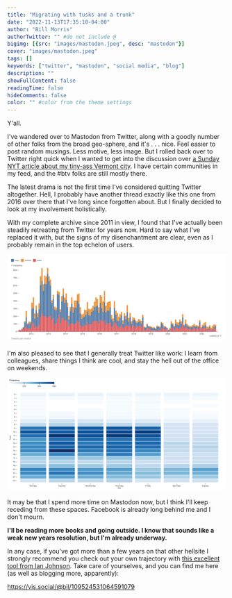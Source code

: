 ```yaml
---
title: "Migrating with tusks and a trunk"
date: "2022-11-13T17:35:10-04:00"
author: "Bill Morris"
authorTwitter: "" #do not include @
bigimg: [{src: "images/mastodon.jpeg", desc: "mastodon"}]
cover: "images/mastodon.jpeg"
tags: []
keywords: ["twitter", "mastodon", "social media", "blog"]
description: ""
showFullContent: false
readingTime: false
hideComments: false
color: "" #color from the theme settings
---
```


Y'all.

I've wandered over to Mastodon from Twitter, along with a goodly number of other folks from the broad geo-sphere, and it's . . . nice. Feel easier to post random musings. Less motive, less image. But I rolled back over to Twitter right quick when I wanted to get into the discussion over [a Sunday NYT article about my tiny-ass Vermont city](https://www.nytimes.com/2022/11/12/business/burlington-police-stolen-bikes.html). I have certain communities in my feed, and the #btv folks are still mostly there.

The latest drama is not the first time I've considered quitting Twitter altogether. Hell, I probably have another thread exactly like this one from 2016 over there that I've long since forgotten about. But I finally decided to look at my involvement holistically.

With my complete archive since 2011 in view, I found that I've actually been steadily retreating from Twitter for years now. Hard to say what I've replaced it with, but the signs of my disenchantment are clear, even as I probably remain in the top echelon of users.

![A steady decline](images/1.png)

I'm also pleased to see that I generally treat Twitter like work: I learn from colleagues, share things I think are cool, and stay the hell out of the office on weekends.

![Boundaries](images/2.png)

It may be that I spend more time on Mastodon now, but I think I'll keep receding from these spaces. Facebook is already long behind me and I don't mourn.

__I'll be reading more books and going outside. I know that sounds like a weak new years resolution, but I'm already underway.__

In any case, if you've got more than a few years on that other hellsite I strongly recommend you check out your own trajectory with [this excellent tool from Ian Johnson](https://observablehq.com/@observablehq/save-and-analyze-your-twitter-archive). Take care of yourselves, and you can find me here (as well as blogging more, apparently):

https://vis.social/@bil/109524531064591079



